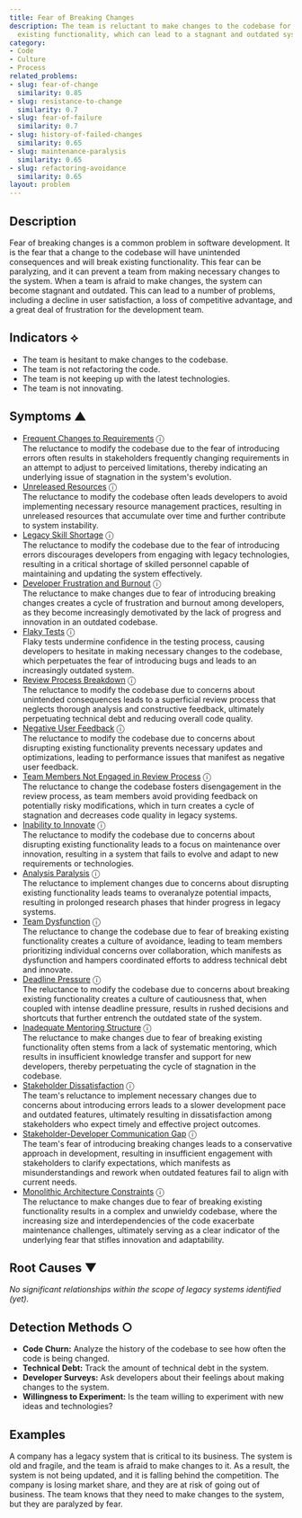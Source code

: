 ```yaml
---
title: Fear of Breaking Changes
description: The team is reluctant to make changes to the codebase for fear of breaking
  existing functionality, which can lead to a stagnant and outdated system.
category:
- Code
- Culture
- Process
related_problems:
- slug: fear-of-change
  similarity: 0.85
- slug: resistance-to-change
  similarity: 0.7
- slug: fear-of-failure
  similarity: 0.7
- slug: history-of-failed-changes
  similarity: 0.65
- slug: maintenance-paralysis
  similarity: 0.65
- slug: refactoring-avoidance
  similarity: 0.65
layout: problem
---
```


## Description
Fear of breaking changes is a common problem in software development. It is the fear that a change to the codebase will have unintended consequences and will break existing functionality. This fear can be paralyzing, and it can prevent a team from making necessary changes to the system. When a team is afraid to make changes, the system can become stagnant and outdated. This can lead to a number of problems, including a decline in user satisfaction, a loss of competitive advantage, and a great deal of frustration for the development team.

## Indicators ⟡
- The team is hesitant to make changes to the codebase.
- The team is not refactoring the code.
- The team is not keeping up with the latest technologies.
- The team is not innovating.

## Symptoms ▲
- [Frequent Changes to Requirements](frequent-changes-to-requirements.md) <span class="info-tooltip" title="Confidence: 0.650, Strength: 0.865">ⓘ</span>
<br/>  The reluctance to modify the codebase due to the fear of introducing errors often results in stakeholders frequently changing requirements in an attempt to adjust to perceived limitations, thereby indicating an underlying issue of stagnation in the system's evolution.
- [Unreleased Resources](unreleased-resources.md) <span class="info-tooltip" title="Confidence: 0.575, Strength: 0.828">ⓘ</span>
<br/>  The reluctance to modify the codebase often leads developers to avoid implementing necessary resource management practices, resulting in unreleased resources that accumulate over time and further contribute to system instability.
- [Legacy Skill Shortage](legacy-skill-shortage.md) <span class="info-tooltip" title="Confidence: 0.539, Strength: 0.778">ⓘ</span>
<br/>  The reluctance to modify the codebase due to the fear of introducing errors discourages developers from engaging with legacy technologies, resulting in a critical shortage of skilled personnel capable of maintaining and updating the system effectively.
- [Developer Frustration and Burnout](developer-frustration-and-burnout.md) <span class="info-tooltip" title="Confidence: 0.513, Strength: 0.734">ⓘ</span>
<br/>  The reluctance to make changes due to fear of introducing breaking changes creates a cycle of frustration and burnout among developers, as they become increasingly demotivated by the lack of progress and innovation in an outdated codebase.
- [Flaky Tests](flaky-tests.md) <span class="info-tooltip" title="Confidence: 0.511, Strength: 0.783">ⓘ</span>
<br/>  Flaky tests undermine confidence in the testing process, causing developers to hesitate in making necessary changes to the codebase, which perpetuates the fear of introducing bugs and leads to an increasingly outdated system.
- [Review Process Breakdown](review-process-breakdown.md) <span class="info-tooltip" title="Confidence: 0.425, Strength: 0.675">ⓘ</span>
<br/>  The reluctance to modify the codebase due to concerns about unintended consequences leads to a superficial review process that neglects thorough analysis and constructive feedback, ultimately perpetuating technical debt and reducing overall code quality.
- [Negative User Feedback](negative-user-feedback.md) <span class="info-tooltip" title="Confidence: 0.409, Strength: 0.815">ⓘ</span>
<br/>  The reluctance to modify the codebase due to concerns about disrupting existing functionality prevents necessary updates and optimizations, leading to performance issues that manifest as negative user feedback.
- [Team Members Not Engaged in Review Process](team-members-not-engaged-in-review-process.md) <span class="info-tooltip" title="Confidence: 0.376, Strength: 0.749">ⓘ</span>
<br/>  The reluctance to change the codebase fosters disengagement in the review process, as team members avoid providing feedback on potentially risky modifications, which in turn creates a cycle of stagnation and decreases code quality in legacy systems.
- [Inability to Innovate](inability-to-innovate.md) <span class="info-tooltip" title="Confidence: 0.353, Strength: 0.804">ⓘ</span>
<br/>  The reluctance to modify the codebase due to concerns about disrupting existing functionality leads to a focus on maintenance over innovation, resulting in a system that fails to evolve and adapt to new requirements or technologies.
- [Analysis Paralysis](analysis-paralysis.md) <span class="info-tooltip" title="Confidence: 0.353, Strength: 0.834">ⓘ</span>
<br/>  The reluctance to implement changes due to concerns about disrupting existing functionality leads teams to overanalyze potential impacts, resulting in prolonged research phases that hinder progress in legacy systems.
- [Team Dysfunction](team-dysfunction.md) <span class="info-tooltip" title="Confidence: 0.338, Strength: 0.838">ⓘ</span>
<br/>  The reluctance to change the codebase due to fear of breaking existing functionality creates a culture of avoidance, leading to team members prioritizing individual concerns over collaboration, which manifests as dysfunction and hampers coordinated efforts to address technical debt and innovate.
- [Deadline Pressure](deadline-pressure.md) <span class="info-tooltip" title="Confidence: 0.324, Strength: 0.739">ⓘ</span>
<br/>  The reluctance to modify the codebase due to concerns about breaking existing functionality creates a culture of cautiousness that, when coupled with intense deadline pressure, results in rushed decisions and shortcuts that further entrench the outdated state of the system.
- [Inadequate Mentoring Structure](inadequate-mentoring-structure.md) <span class="info-tooltip" title="Confidence: 0.323, Strength: 0.732">ⓘ</span>
<br/>  The reluctance to make changes due to fear of breaking existing functionality often stems from a lack of systematic mentoring, which results in insufficient knowledge transfer and support for new developers, thereby perpetuating the cycle of stagnation in the codebase.
- [Stakeholder Dissatisfaction](stakeholder-dissatisfaction.md) <span class="info-tooltip" title="Confidence: 0.312, Strength: 0.811">ⓘ</span>
<br/>  The team's reluctance to implement necessary changes due to concerns about introducing errors leads to a slower development pace and outdated features, ultimately resulting in dissatisfaction among stakeholders who expect timely and effective project outcomes.
- [Stakeholder-Developer Communication Gap](stakeholder-developer-communication-gap.md) <span class="info-tooltip" title="Confidence: 0.309, Strength: 0.735">ⓘ</span>
<br/>  The team's fear of introducing breaking changes leads to a conservative approach in development, resulting in insufficient engagement with stakeholders to clarify expectations, which manifests as misunderstandings and rework when outdated features fail to align with current needs.
- [Monolithic Architecture Constraints](monolithic-architecture-constraints.md) <span class="info-tooltip" title="Confidence: 0.307, Strength: 0.721">ⓘ</span>
<br/>  The reluctance to make changes due to fear of breaking existing functionality results in a complex and unwieldy codebase, where the increasing size and interdependencies of the code exacerbate maintenance challenges, ultimately serving as a clear indicator of the underlying fear that stifles innovation and adaptability.

## Root Causes ▼

*No significant relationships within the scope of legacy systems identified (yet).*

## Detection Methods ○
- **Code Churn:** Analyze the history of the codebase to see how often the code is being changed.
- **Technical Debt:** Track the amount of technical debt in the system.
- **Developer Surveys:** Ask developers about their feelings about making changes to the system.
- **Willingness to Experiment:** Is the team willing to experiment with new ideas and technologies?

## Examples
A company has a legacy system that is critical to its business. The system is old and fragile, and the team is afraid to make changes to it. As a result, the system is not being updated, and it is falling behind the competition. The company is losing market share, and they are at risk of going out of business. The team knows that they need to make changes to the system, but they are paralyzed by fear.

